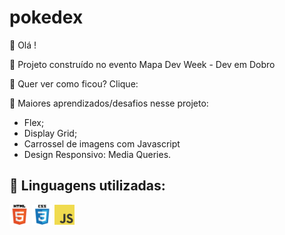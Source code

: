 # pokedex

💜 Olá !

💬 Projeto construído no evento Mapa Dev Week - Dev em Dobro

🚀  Quer ver como ficou? Clique:




💬 Maiores aprendizados/desafios nesse projeto:

* Flex;
* Display Grid;
* Carrossel de imagens com Javascript
* Design Responsivo: Media Queries.

## 🚀 Linguagens utilizadas:

<code><img height="32" src="https://raw.githubusercontent.com/github/explore/80688e429a7d4ef2fca1e82350fe8e3517d3494d/topics/html/html.png" alt="HTML5"/></code>
<code><img height="32" src="https://raw.githubusercontent.com/github/explore/80688e429a7d4ef2fca1e82350fe8e3517d3494d/topics/css/css.png" alt="CSS"/></code>
<code><img height="32" src="https://raw.githubusercontent.com/github/explore/80688e429a7d4ef2fca1e82350fe8e3517d3494d/topics/javascript/javascript.png" alt="Javascript"/></code>




